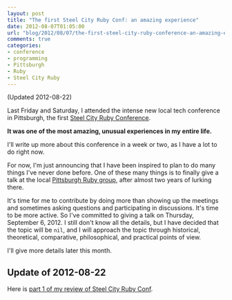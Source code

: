 ```yaml
---
layout: post
title: "The first Steel City Ruby Conf: an amazing experience"
date: 2012-08-07T01:05:00
url: "blog/2012/08/07/the-first-steel-city-ruby-conference-an-amazing-experience/"
comments: true
categories: 
- conference
- programming
- Pittsburgh
- Ruby
- Steel City Ruby
---
```

(Updated 2012-08-22)

Last Friday and Saturday, I attended the intense new local tech conference in Pittsburgh, the first [Steel City Ruby Conference](http://steelcityrubyconf.org/).

**It was one of the most amazing, unusual experiences in my entire life.**

I'll write up more about this conference in a week or two, as I have a lot to do right now.

For now, I'm just announcing that I have been inspired to plan to do many things I've never done before. One of these many things is to finally give a talk at the local [Pittsburgh Ruby group](http://pghrb.heroku.com/), after almost two years of lurking there.

It's time for me to contribute by doing more than showing up the meetings and sometimes asking questions and participating in discussions. It's time to be more active. So I've committed to giving a talk on Thursday, September 6, 2012. I still don't know all the details, but I have decided that the topic will be `nil`, and I will approach the topic through historical, theoretical, comparative, philosophical, and practical points of view.

I'll give more details later this month.

## Update of 2012-08-22

Here is [part 1 of my review of Steel City Ruby Conf](/blog/2012/08/22/steel-city-ruby-conf-review-part-1-its-about-people/).

